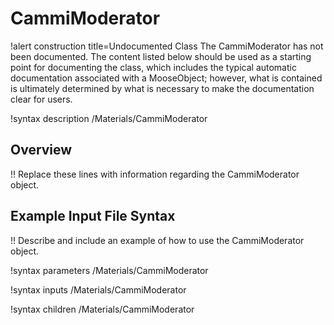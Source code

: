 # CammiModerator

!alert construction title=Undocumented Class
The CammiModerator has not been documented. The content listed below should be used as a starting point for
documenting the class, which includes the typical automatic documentation associated with a
MooseObject; however, what is contained is ultimately determined by what is necessary to make the
documentation clear for users.

!syntax description /Materials/CammiModerator

## Overview

!! Replace these lines with information regarding the CammiModerator object.

## Example Input File Syntax

!! Describe and include an example of how to use the CammiModerator object.

!syntax parameters /Materials/CammiModerator

!syntax inputs /Materials/CammiModerator

!syntax children /Materials/CammiModerator
